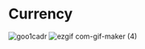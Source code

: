 # Сurrency
![goo1cadr](https://user-images.githubusercontent.com/96927298/181693571-780509b2-6524-475d-8012-c9db877fcaff.gif)
![ezgif com-gif-maker (4)](https://user-images.githubusercontent.com/96927298/181699443-171530cc-a81c-4b90-89bf-72a1867e8c42.gif)

